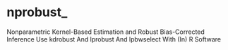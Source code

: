 # nprobust_
Nonparametric Kernel-Based Estimation and Robust Bias-Corrected Inference Use kdrobust And lprobust And lpbwselect With (In) R Software

